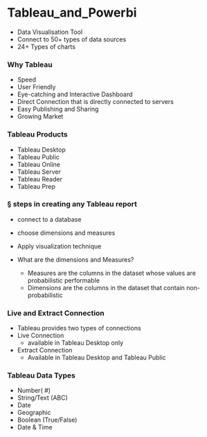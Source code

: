 # Tableau_and_Powerbi
- Data Visualisation Tool
- Connect to 50+ types of data sources
- 24+ Types of charts

### Why Tableau
- Speed
- User Friendly
- Eye-catching and Interactive Dashboard
- Direct Connection that is directly connected to servers
- Easy Publishing and Sharing
- Growing Market

### Tableau Products
- Tableau Desktop
- Tableau Public
- Tableau Online
- Tableau Server
- Tableau Reader
- Tableau Prep
### § steps in creating any Tableau report
- connect to a database
- choose dimensions and measures
- Apply visualization technique

- What are the dimensions and Measures?
  - Measures are the columns in the dataset whose values are probabilistic performable
  -  Dimensions are the columns in the dataset that contain non-probabilistic

### Live and Extract Connection
- Tableau provides two types of connections
- Live Connection
  - available in Tableau Desktop only
- Extract Connection
  - Available in Tableau Desktop and Tableau Public

### Tableau Data Types
- Number( #)
- String/Text (ABC)
- Date
- Geographic
- Boolean (True/False)
- Date & Time
















